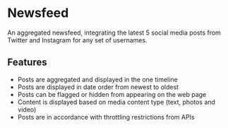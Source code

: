 # Newsfeed

An aggregated newsfeed, integrating the latest 5 social media posts from Twitter and Instagram for any set of usernames.

## Features

* Posts are aggregated and displayed in the one timeline
* Posts are displayed in date order from newest to oldest
* Posts can be flagged or hidden from appearing on the web page
* Content is displayed based on media content type (text, photos and video)
* Posts are in accordance with throttling restrictions from APIs
